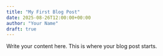 ```yaml
---
title: "My First Blog Post"
date: 2025-08-26T12:00:00+00:00
author: "Your Name"
draft: true
---
```


Write your content here. This is where your blog post starts.
